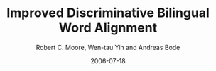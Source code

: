 ---
title: "Improved Discriminative Bilingual Word Alignment"
collection: publications
permalink: /publication/2006-07-18-0016
date: 2006-07-18
author: 'Robert C. Moore, Wen-tau Yih and Andreas Bode'
venue: 'ACL-IJCNLP-2006'
---